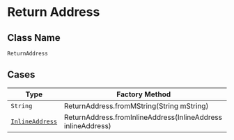 
# Return Address

## Class Name

`ReturnAddress`

## Cases

| Type | Factory Method |
|  --- | --- |
| `String` | ReturnAddress.fromMString(String mString) |
| [`InlineAddress`](../../../doc/models/containers/inline-address.md) | ReturnAddress.fromInlineAddress(InlineAddress inlineAddress) |

